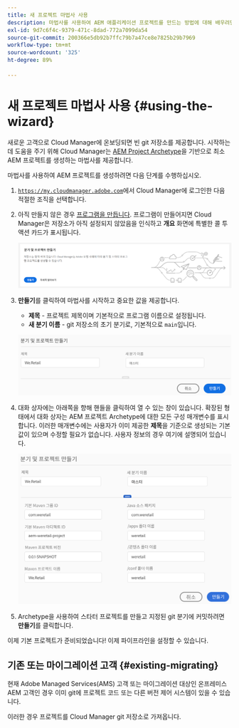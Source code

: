 ```yaml
---
title: 새 프로젝트 마법사 사용
description: 마법사를 사용하여 AEM 애플리케이션 프로젝트를 만드는 방법에 대해 배우려면 이 페이지를 따르십시오.
exl-id: 9d7c6f4c-9379-471c-8dad-772a7099da54
source-git-commit: 200366e5db92b7ffc79b7a47ce8e7825b29b7969
workflow-type: tm+mt
source-wordcount: '325'
ht-degree: 89%

---
```



# 새 프로젝트 마법사 사용 {#using-the-wizard}

새로운 고객으로 Cloud Manager에 온보딩되면 빈 git 저장소를 제공합니다. 시작하는 데 도움을 주기 위해 Cloud Manager는 [AEM Project Archetype](https://github.com/Adobe-Marketing-Cloud/aem-project-archetype)을 기반으로 최소 AEM 프로젝트를 생성하는 마법사를 제공합니다.

마법사를 사용하여 AEM 프로젝트를 생성하려면 다음 단계를 수행하십시오.

1. [`https://my.cloudmanager.adobe.com`](https://my.cloudmanager.adobe.com)에서 Cloud Manager에 로그인한 다음 적절한 조직을 선택합니다.

1. 아직 만들지 않은 경우 [프로그램을 만듭니다](program-setup.md). 프로그램이 만들어지면 Cloud Manager은 저장소가 아직 설정되지 않았음을 인식하고 **개요** 화면에 특별한 콜 투 액션 카드가 표시됩니다.

   ![프로젝트 CTA 제작](/help/assets/image2018-10-3_14-29-44.png)

1. **만들기**&#x200B;를 클릭하여 마법사를 시작하고 중요한 값을 제공합니다.

   * **제목** - 프로젝트 제목이며 기본적으로 프로그램 이름으로 설정됩니다.
   * **새 분기 이름** - git 저장소의 초기 분기로, 기본적으로 `main`입니다.

   ![프로젝트 값](/help/assets/screen_shot_2018-10-08at55825am.png)

1. 대화 상자에는 아래쪽을 향해 핸들을 클릭하여 열 수 있는 창이 있습니다. 확장된 형태에서 대화 상자는 AEM 프로젝트 Archetype에 대한 모든 구성 매개변수를 표시합니다. 이러한 매개변수에는 사용자가 이미 제공한 **제목**&#x200B;을 기준으로 생성되는 기본값이 있으며 수정할 필요가 없습니다. 사용자 정보의 경우 여기에 설명되어 있습니다.

   ![자세한 Archetype 매개변수](/help/assets/screen_shot_2018-10-08at60032am.png)

1. Archetype을 사용하여 스타터 프로젝트를 만들고 지정된 git 분기에 커밋하려면 **만들기**&#x200B;를 클릭합니다.

이제 기본 프로젝트가 준비되었습니다! 이제 파이프라인을 설정할 수 있습니다.

## 기존 또는 마이그레이션 고객 {#existing-migrating}

현재 Adobe Managed Services(AMS) 고객 또는 마이그레이션 대상인 온프레미스 AEM 고객인 경우 이미 git에 프로젝트 코드 또는 다른 버전 제어 시스템이 있을 수 있습니다.

이러한 경우 프로젝트를 Cloud Manager git 저장소로 가져옵니다.
